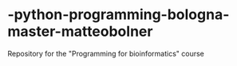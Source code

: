# -python-programming-bologna-master-matteobolner
Repository for the "Programming for bioinformatics" course
